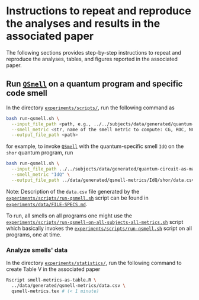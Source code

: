 # Instructions to repeat and reproduce the analyses and results in the associated paper

The following sections provides step-by-step instructions to repeat and reproduce the analyses, tables, and figures reported in the associated paper.

## Run [`QSmell`](https://github.com/jose/qsmell) on a quantum program and specific code smell

In the directory [`experiments/scripts/`](experiments/scripts/), run the following command as

```bash
bash run-qsmell.sh \
  --input_file_path <path, e.g., ../../subjects/data/generated/quantum-circuit-as-matrix/grover.csv or ../../tools/qiskit-terra/qiskit/algorithms/amplitude_amplifiers/grover.py> \
  --smell_metric <str, name of the smell metric to compute: CG, ROC, NC, LC, IM, IdQ, IQ, AQ, LPQ> \
  --output_file_path <path>
```

for example, to invoke [`QSmell`](https://github.com/jose/qsmell) with the quantum-specific smell `IdQ` on the `shor` quantum program, run

```bash
bash run-qsmell.sh \
  --input_file_path ../../subjects/data/generated/quantum-circuit-as-matrix/shor.csv \
  --smell_metric "IdQ" \
  --output_file_path ../data/generated/qsmell-metrics/IdQ/shor/data.csv # (< 1 minute)
```

Note: Description of the `data.csv` file generated by the [`experiments/scripts/run-qsmell.sh`](experiments/scripts/run-qsmell.sh) script can be found in [`experiments/data/FILE-SPECS.md`](experiments/data/FILE-SPECS.md).

To run, all smells on all programs one might use the [`experiments/scripts/run-qsmell-on-all-subjects-all-metrics.sh`](experiments/scripts/run-qsmell-on-all-subjects-all-metrics.sh) script which basically invokes the [`experiments/scripts/run-qsmell.sh`](experiments/scripts/run-qsmell.sh) script on all programs, one at time.

### Analyze smells' data

In the directory [`experiments/statistics/`](experiments/statistics/), run the following command to create Table V in the associated paper

```bash
Rscript smell-metrics-as-table.R \
  ../data/generated/qsmell-metrics/data.csv \
  qsmell-metrics.tex # (< 1 minute)
```
